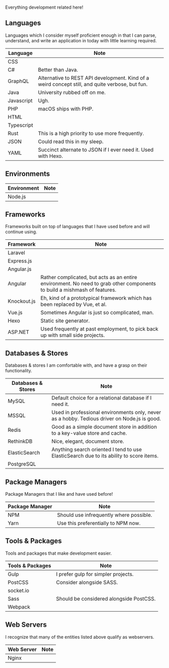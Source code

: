 Everything development related here!

## Languages

Languages which I consider myself proficient enough in that I can parse, understand, and write an application in today with little learning required.

| Language      | Note |
| ---           | --- |
| CSS           | |
| C#            | Better than Java. |
| GraphQL       | Alternative to REST API development. Kind of a weird concept still, and quite verbose, but fun. |
| Java          | University rubbed off on me. |
| Javascript    | Ugh. |
| PHP           | macOS ships with PHP. |
| HTML          | | 
| Typescript    | |
| Rust          | This is a high priority to use more frequently. |
| JSON          | Could read this in my sleep. |
| YAML          | Succinct alternate to JSON if I ever need it. Used with Hexo. |

## Environments

| Environment | Note |
| --- | --- |
| Node.js | | 

## Frameworks

Frameworks built on top of languages that I have used before and will continue using.

| Framework | Note | 
| --- | --- |
| Laravel || 
| Express.js | | 
| Angular.js | | 
| Angular | Rather complicated, but acts as an entire environment. No need to grab other components to build a mishmash of features. | 
| Knockout.js | Eh, kind of a prototypical framework which has been replaced by Vue, et al. | 
| Vue.js | Sometimes Angular is just so complicated, man. |
| Hexo | Static site generator. | 
| ASP.NET | Used frequently at past employment, to pick back up with small side projects. |

## Databases & Stores

Databases & stores I am comfortable with, and have a grasp on their functionality.

| Databases & Stores | Note |
| --- | --- |
| MySQL | Default choice for a relational database if I need it. |
| MSSQL | Used in professional environments only, never as a hobby. Tedious driver on Node.js is good. |
| Redis | Good as a simple document store in addition to a key-value store and cache. |
| RethinkDB | Nice, elegant, document store. |
| ElasticSearch | Anything search oriented I tend to use ElasticSearch due to its ability to score items. |
| PostgreSQL | |

## Package Managers

Package Managers that I like and have used before!

| Package Manager | Note |
| --- | --- |
| NPM | Should use infrequently where possible. |
| Yarn | Use this preferentially to NPM now. |

## Tools & Packages

Tools and packages that make development easier.

| Tools & Packages | Note |
| --- | --- |
| Gulp | I prefer gulp for simpler projects. |
| PostCSS | Consider alongside SASS. |
| socket.io | |
| Sass | Should be considered alongside PostCSS. |
| Webpack | |

## Web Servers

I recognize that many of the entities listed above qualify as webservers.

| Web Server | Note |
| --- | --- |
| Nginx | |